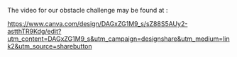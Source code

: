 The video for our obstacle challenge may be found at : 

https://www.canva.com/design/DAGxZG1M9_s/sZ88S5AUy2-astthTR9Kdg/edit?utm_content=DAGxZG1M9_s&utm_campaign=designshare&utm_medium=link2&utm_source=sharebutton
